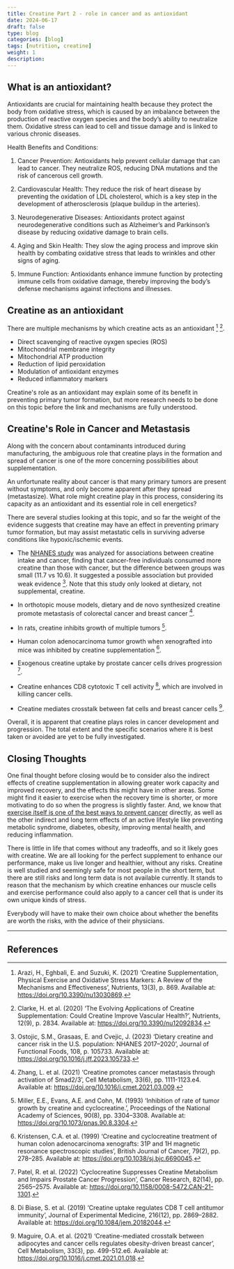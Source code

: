 ```yaml
---
title: Creatine Part 2 - role in cancer and as antioxidant
date: 2024-06-17
draft: false
type: blog
categories: [blog]
tags: [nutrition, creatine]
weight: 1
description:
---
```


## What is an antioxidant?

Antioxidants are crucial for maintaining health because they protect the body from oxidative stress, which is caused by an imbalance between the production of reactive oxygen species and the body’s ability to neutralize them. Oxidative stress can lead to cell and tissue damage and is linked to various chronic diseases.

Health Benefits and Conditions:

1. Cancer Prevention: Antioxidants help prevent cellular damage that can lead to cancer. They neutralize ROS, reducing DNA mutations and the risk of cancerous cell growth.

2. Cardiovascular Health: They reduce the risk of heart disease by preventing the oxidation of LDL cholesterol, which is a key step in the development of atherosclerosis (plaque buildup in the arteries).

3. Neurodegenerative Diseases: Antioxidants protect against neurodegenerative conditions such as Alzheimer’s and Parkinson’s disease by reducing oxidative damage to brain cells.

4. Aging and Skin Health: They slow the aging process and improve skin health by combating oxidative stress that leads to wrinkles and other signs of aging.

5. Immune Function: Antioxidants enhance immune function by protecting immune cells from oxidative damage, thereby improving the body’s defense mechanisms against infections and illnesses.

## Creatine as an antioxidant

There are multiple mechanisms by which creatine acts as an antioxidant [^Arazi2021] [^Clarke2020].

- Direct scavenging of reactive oyxgen species (ROS)
- Mitochondrial membrane integrity
- Mitochondrial ATP production
- Reduction of lipid peroxidation
- Modulation of antioxidant enzymes
- Reduced inflammatory markers

Creatine's role as an antioxidant may explain some of its benefit in preventing primary tumor formation, but more research needs to be done on this topic before the link and mechanisms are fully understood.

## Creatine's Role in Cancer and Metastasis

Along with the concern about contaminants introduced during manufacturing, the ambiguous role that creatine plays in the formation and spread of cancer is one of the more concerning possibilities about supplementation.

An unfortunate reality about cancer is that many primary tumors are present without symptoms, and only become apparent after they spread (metastasize). What role might creatine play in this process, considering its capacity as an antioxidant and its essential role in cell energetics?

There are several studies looking at this topic, and so far the weight of the evidence suggests that creatine may have an effect in preventing primary tumor formation, but may assist metastatic cells in surviving adverse conditions like hypoxic/ischemic events.

- The [NHANES study](https://www.sciencedirect.com/science/article/pii/S175646462300333X) was analyzed for associations between creatine intake and cancer, finding that cancer-free individuals consumed more creatine than those with cancer, but the difference between groups was small (11.7 vs 10.6). It suggested a possible association but provided weak evidence [^Ostojic2023]. Note that this study only looked at dietary, not supplemental, creatine.

- In orthotopic mouse models, dietary and de novo synthesized creatine promote metastasis of colorectal cancer and breast cancer [^Zhang2021].

- In rats, creatine inhibits growth of multiple tumors [^Miller1993].

- Human colon adenocarcinoma tumor growth when xenografted into mice was inhibited by creatine supplementation [^Kristensen1999].

- Exogenous creatine uptake by prostate cancer cells drives progression [^Patel2022].

- Creatine enhances CD8 cytotoxic T cell activity [^DiBiase2019], which are involved in killing cancer cells.

- Creatine mediates crosstalk between fat cells and breast cancer cells [^Maguire2021].

Overall, it is apparent that creatine plays roles in cancer development and progression. The total extent and the specific scenarios where it is best taken or avoided are yet to be fully investigated.

## Closing Thoughts

One final thought before closing would be to consider also the indirect effects of creatine supplementation in allowing greater work capacity and improved recovery, and the effects this might have in other areas. Some might find it easier to exercise when the recovery time is shorter, or more motivating to do so when the progress is slightly faster. And, we know that [exercise itself is one of the best ways to prevent cancer](https://acsjournals.onlinelibrary.wiley.com/doi/full/10.3322/caac.21591) directly, as well as the other indirect and long term effects of an active lifestyle like preventing metabolic syndrome, diabetes, obesity, improving mental health, and reducing inflammation.

There is little in life that comes without any tradeoffs, and so it likely goes with creatine. We are all looking for the perfect supplement to enhance our performance, make us live longer and healthier, without any risks. Creatine is well studied and seemingly safe for most people in the short term, but there are still risks and long term data is not available currently. It stands to reason that the mechanism by which creatine enhances our muscle cells and exercise performance could also apply to a cancer cell that is under its own unique kinds of stress.

Everybody will have to make their own choice about whether the benefits are worth the risks, with the advice of their physicians.

---

## References

[^Arazi2021]: Arazi, H., Eghbali, E. and Suzuki, K. (2021) ‘Creatine Supplementation, Physical Exercise and Oxidative Stress Markers: A Review of the Mechanisms and Effectiveness’, Nutrients, 13(3), p. 869. Available at: <https://doi.org/10.3390/nu13030869>.

[^DiBiase2019]: Di Biase, S. et al. (2019) ‘Creatine uptake regulates CD8 T cell antitumor immunity’, Journal of Experimental Medicine, 216(12), pp. 2869–2882. Available at: <https://doi.org/10.1084/jem.20182044>.

[^Kristensen1999]: Kristensen, C.A. et al. (1999) ‘Creatine and cyclocreatine treatment of human colon adenocarcinoma xenografts: 31P and 1H magnetic resonance spectroscopic studies’, British Journal of Cancer, 79(2), pp. 278–285. Available at: <https://doi.org/10.1038/sj.bjc.6690045>.

[^Maguire2021]: Maguire, O.A. et al. (2021) ‘Creatine-mediated crosstalk between adipocytes and cancer cells regulates obesity-driven breast cancer’, Cell Metabolism, 33(3), pp. 499-512.e6. Available at: <https://doi.org/10.1016/j.cmet.2021.01.018>.

[^Miller1993]: Miller, E.E., Evans, A.E. and Cohn, M. (1993) ‘Inhibition of rate of tumor growth by creatine and cyclocreatine.’, Proceedings of the National Academy of Sciences, 90(8), pp. 3304–3308. Available at: <https://doi.org/10.1073/pnas.90.8.3304>.

[^Ostojic2023]: Ostojic, S.M., Grasaas, E. and Cvejic, J. (2023) ‘Dietary creatine and cancer risk in the U.S. population: NHANES 2017–2020’, Journal of Functional Foods, 108, p. 105733. Available at: <https://doi.org/10.1016/j.jff.2023.105733>.

[^Patel2022]: Patel, R. et al. (2022) ‘Cyclocreatine Suppresses Creatine Metabolism and Impairs Prostate Cancer Progression’, Cancer Research, 82(14), pp. 2565–2575. Available at: <https://doi.org/10.1158/0008-5472.CAN-21-1301>.

[^Zhang2021]: Zhang, L. et al. (2021) ‘Creatine promotes cancer metastasis through activation of Smad2/3’, Cell Metabolism, 33(6), pp. 1111-1123.e4. Available at: <https://doi.org/10.1016/j.cmet.2021.03.009>.

[^Clarke2020]: Clarke, H. et al. (2020) ‘The Evolving Applications of Creatine Supplementation: Could Creatine Improve Vascular Health?’, Nutrients, 12(9), p. 2834. Available at: <https://doi.org/10.3390/nu12092834>.
